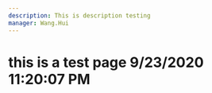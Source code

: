```yaml
---
description: This is description testing
manager: Wang.Hui
---
```

# this is a test page 9/23/2020 11:20:07 PM